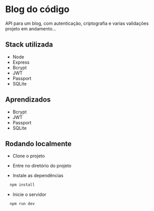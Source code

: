 # Blog do código

API para um blog, com autenticação, criptografia
e varias validações projeto em andamento...

## Stack utilizada

- Node
- Express
- Bcrypt
- JWT
- Passport
- SQLite

## Aprendizados

- Bcrypt
- JWT
- Passport
- SQLite

## Rodando localmente

- Clone o projeto

- Entre no diretório do projeto

- Instale as dependências

```bash
  npm install
```
- Inicie o servidor

```bash
  npm run dev
```
